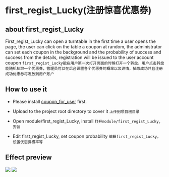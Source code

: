 # first_regist_Lucky(注册惊喜优惠券)

## about first_regist_Lucky

First_regist_Lucky can open a turntable in the first time a user opens the page, the user can click on the table a coupon at random, the administrator can set each coupon in the background and the probability of success and success from the details, registration will be issued to the user account coupon `first_regist_Lucky能在用户第一次打开页面的时候打开一个转盘，用户点击转盘能随机抽取一个优惠券，管理员可以在后台设置各个优惠券的概率以及详情，抽取成功并且注册成功优惠券将发放到用户账户`

## How to use it

- Please install [coupon_for_user](https://github.com/vincenth520/opencart_Extensions/tree/master/coupon_for_user) first.

- Upload to the project root directory to cover it `上传到项目根目录`
- Open module/first_regist_Lucky, install `打开module/first_regist_Lucky,安装`
- Edit first_regist_Lucky, set coupon probability `编辑first_regist_Lucky，设置优惠券概率等`



## Effect preview

![](https://i.imgur.com/D6y06Cf.png)
![](https://i.imgur.com/IV8nTeo.png)